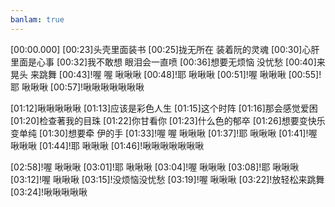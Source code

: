 ```yaml
---
banlam: true
---
```

[00:00.000]
[00:23]头壳里面装书
[00:25]拢无所在 装着阮的灵魂
[00:30]心肝里面是心事
[00:32]我不敢想 眼泪会一直喷
[00:36]想要无烦恼 没忧愁
[00:40]来晃头 来跳舞
[00:43]!喔 喔 啾啾啾
[00:48]!耶 啾啾啾
[00:51]!喔 啾啾啾
[00:55]!耶 啾啾啾
[00:57]!啾啾啾啾啾啾啾

[01:12]啾啾啾啾啾
[01:13]应该是彩色人生
[01:15]这个时阵
[01:16]那会感觉爱困
[01:20]检查著我的目珠
[01:22]你甘看你
[01:23]什么色的郁卒
[01:26]想要变快乐 变单纯
[01:30]想要牵 伊的手
[01:33]!喔 喔 啾啾啾
[01:37]!耶 啾啾啾
[01:41]!喔 啾啾啾
[01:44]!耶 啾啾啾
[01:46]!啾啾啾啾啾啾啾

[02:58]!喔 啾啾啾
[03:01]!耶 啾啾啾
[03:04]!喔 啾啾啾
[03:08]!耶 啾啾啾
[03:12]!喔 啾啾啾
[03:15]!没烦恼没忧愁
[03:19]!喔 啾啾啾
[03:22]!放轻松来跳舞
[03:24]!啾啾啾啾啾